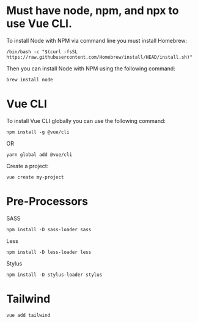 # Must have node, npm, and npx to use Vue CLI.

To install Node with NPM via command line you must install Homebrew:
```
/bin/bash -c "$(curl -fsSL https://raw.githubusercontent.com/Homebrew/install/HEAD/install.sh)"
```

Then you can install Node with NPM using the following command:
```
brew install node
```

# Vue CLI

To install Vue CLI globally you can use the following command:
```
npm install -g @vue/cli
```
OR
```
yarn global add @vue/cli
```

Create a project:
```
vue create my-project
```

# Pre-Processors

SASS
```
npm install -D sass-loader sass
```

Less
```
npm install -D less-loader less
```

Stylus
```
npm install -D stylus-loader stylus
```


# Tailwind

```
vue add tailwind
```
